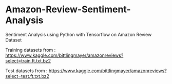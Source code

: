 # Amazon-Review-Sentiment-Analysis
Sentiment Analysis using Python with Tensorflow on Amazon Review Dataset

Training datasets from : https://www.kaggle.com/bittlingmayer/amazonreviews?select=train.ft.txt.bz2

Test datasets from : https://www.kaggle.com/bittlingmayer/amazonreviews?select=test.ft.txt.bz2
